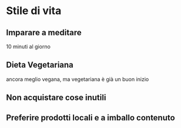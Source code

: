 # Stile di vita

## Imparare a meditare
10 minuti al giorno

## Dieta Vegetariana
ancora meglio vegana, ma vegetariana è già un buon inizio

## Non acquistare cose inutili

## Preferire prodotti locali e a imballo contenuto

